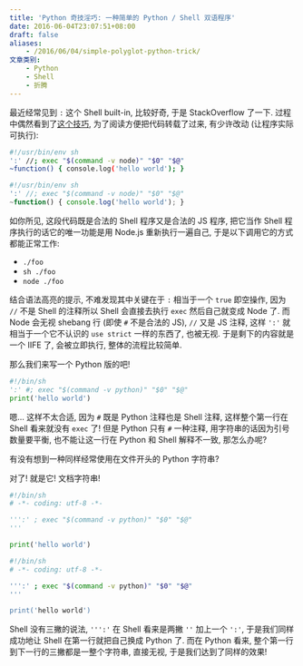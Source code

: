 ```yaml
---
title: 'Python 奇技淫巧: 一种简单的 Python / Shell 双语程序'
date: 2016-06-04T23:07:51+08:00
draft: false
aliases:
    - /2016/06/04/simple-polyglot-python-trick/
文章类别:
    - Python
    - Shell
    - 折腾
---
```


最近经常见到 `:` 这个 Shell built-in, 比较好奇, 于是 StackOverflow 了一下.
过程中偶然看到了[这个技巧][js-polyglot-answer], 为了阅读方便把代码转载了过来,
有少许改动 (让程序实际可执行):

[js-polyglot-answer]: http://stackoverflow.com/a/34534006

```sh
#!/usr/bin/env sh
':' //; exec "$(command -v node)" "$0" "$@"
~function() { console.log('hello world'); }
```

```js
#!/usr/bin/env sh
':' //; exec "$(command -v node)" "$0" "$@"
~function() { console.log('hello world'); }
```

如你所见, 这段代码既是合法的 Shell 程序又是合法的 JS 程序, 把它当作 Shell
程序执行的话它的唯一功能是用 Node.js 重新执行一遍自己, 于是以下调用它的方式都能正常工作:

* `./foo`
* `sh ./foo`
* `node ./foo`

结合语法高亮的提示, 不难发现其中关键在于 `:` 相当于一个 `true` 即空操作,
因为 `//` 不是 Shell 的注释所以 Shell 会直接去执行 `exec` 然后自己就变成 Node
了. 而 Node 会无视 shebang 行 (即使 `#` 不是合法的 JS), `//` 又是 JS 注释,
这样 `':'` 就相当于一个它不认识的 `use strict` 一样的东西了, 也被无视.
于是剩下的内容就是一个 IIFE 了, 会被立即执行, 整体的流程比较简单.

那么我们来写一个 Python 版的吧!

```python
#!/bin/sh
':' #; exec "$(command -v python)" "$0" "$@"
print('hello world')
```

嗯... 这样不太合适, 因为 `#` 既是 Python 注释也是 Shell 注释, 这样整个第一行在
Shell 看来就没有 `exec` 了! 但是 Python 只有 `#` 一种注释,
用字符串的话因为引号数量要平衡, 也不能让这一行在 Python 和 Shell 解释不一致,
那怎么办呢?

有没有想到一种同样经常使用在文件开头的 Python 字符串?

对了! 就是它! 文档字符串!

```python
#!/bin/sh
# -*- coding: utf-8 -*-

''':' ; exec "$(command -v python)" "$0" "$@"
'''

print('hello world')
```

```sh
#!/bin/sh
# -*- coding: utf-8 -*-

''':' ; exec "$(command -v python)" "$0" "$@"
'''

print('hello world')
```

Shell 没有三撇的说法, `''':'` 在 Shell 看来是两撇 `''` 加上一个 `':'`,
于是我们同样成功地让 Shell 在第一行就把自己换成 Python 了. 而在 Python 看来,
整个第一行到下一行的三撇都是一整个字符串, 直接无视, 于是我们达到了同样的效果!


<!-- vim:set ai et ts=4 sw=4 sts=4 fenc=utf-8: -->
